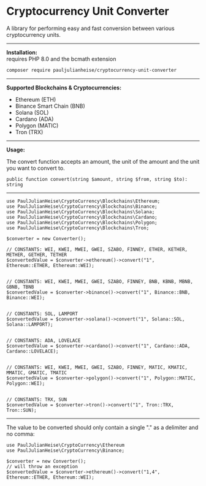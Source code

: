 
# Cryptocurrency Unit Converter

A library for performing easy and fast conversion between various cryptocurrency units.
  _______________
**Installation:**  
requires PHP 8.0 and the bcmath extension

```bash  
composer require pauljulianheise/cryptocurrency-unit-converter  
```  
  _______________
**Supported Blockchains & Cryptocurrencies:**

- Ethereum (ETH)
- Binance Smart Chain (BNB)
- Solana (SOL)
- Cardano (ADA)
- Polygon (MATIC)
- Tron (TRX)

_______________
**Usage:**

The convert function accepts an amount, the unit of the amount and the unit you want to convert to.
```  
public function convert(string $amount, string $from, string $to): string
```  
_______________
```  
use PaulJulianHeise\CryptoCurrency\Blockchains\Ethereum;  
use PaulJulianHeise\CryptoCurrency\Blockchains\Binance;  
use PaulJulianHeise\CryptoCurrency\Blockchains\Solana;  
use PaulJulianHeise\CryptoCurrency\Blockchains\Cardano;  
use PaulJulianHeise\CryptoCurrency\Blockchains\Polygon;  
use PaulJulianHeise\CryptoCurrency\Blockchains\Tron;  

$converter = new Converter();

// CONSTANTS: WEI, KWEI, MWEI, GWEI, SZABO, FINNEY, ETHER, KETHER, METHER, GETHER, TETHER  
$convertedValue = $converter->ethereum()->convert("1", Ethereum::ETHER, Ethereum::WEI);  
  
  
// CONSTANTS: WEI, KWEI, MWEI, GWEI, SZABO, FINNEY, BNB, KBNB, MBNB, GBNB, TBNB  
$convertedValue = $converter->binance()->convert("1", Binance::BNB, Binance::WEI);  


// CONSTANTS: SOL, LAMPORT 
$convertedValue = $converter->solana()->convert("1", Solana::SOL, Solana::LAMPORT);  


// CONSTANTS: ADA, LOVELACE  
$convertedValue = $converter->cardano()->convert("1", Cardano::ADA, Cardano::LOVELACE);  


// CONSTANTS: WEI, KWEI, MWEI, GWEI, SZABO, FINNEY, MATIC, KMATIC, MMATIC, GMATIC, TMATIC
$convertedValue = $converter->polygon()->convert("1", Polygon::MATIC, Polygon::WEI); 


// CONSTANTS: TRX, SUN
$convertedValue = $converter->tron()->convert("1", Tron::TRX, Tron::SUN); 

  ```  
  _______________
The value to be converted should only contain a single "." as a delimiter and no comma:

```  
use PaulJulianHeise\CryptoCurrency\Ethereum  
use PaulJulianHeise\CryptoCurrency\Binance;  

$converter = new Converter(); 
// will throw an exception
$convertedValue = $converter->ethereum()->convert("1,4", Ethereum::ETHER, Ethereum::WEI);  
  ```  
  